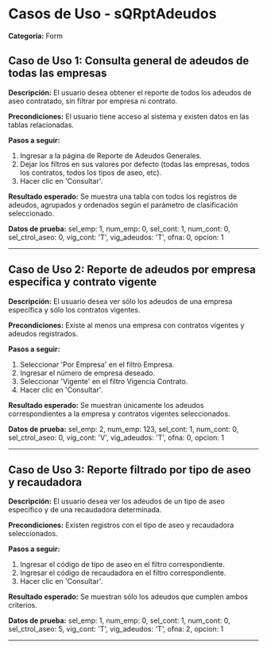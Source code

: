 # Casos de Uso - sQRptAdeudos

**Categoría:** Form

## Caso de Uso 1: Consulta general de adeudos de todas las empresas

**Descripción:** El usuario desea obtener el reporte de todos los adeudos de aseo contratado, sin filtrar por empresa ni contrato.

**Precondiciones:**
El usuario tiene acceso al sistema y existen datos en las tablas relacionadas.

**Pasos a seguir:**
1. Ingresar a la página de Reporte de Adeudos Generales.
2. Dejar los filtros en sus valores por defecto (todas las empresas, todos los contratos, todos los tipos de aseo, etc).
3. Hacer clic en 'Consultar'.

**Resultado esperado:**
Se muestra una tabla con todos los registros de adeudos, agrupados y ordenados según el parámetro de clasificación seleccionado.

**Datos de prueba:**
sel_emp: 1, num_emp: 0, sel_cont: 1, num_cont: 0, sel_ctrol_aseo: 0, vig_cont: 'T', vig_adeudos: 'T', ofna: 0, opcion: 1

---

## Caso de Uso 2: Reporte de adeudos por empresa específica y contrato vigente

**Descripción:** El usuario desea ver sólo los adeudos de una empresa específica y sólo los contratos vigentes.

**Precondiciones:**
Existe al menos una empresa con contratos vigentes y adeudos registrados.

**Pasos a seguir:**
1. Seleccionar 'Por Empresa' en el filtro Empresa.
2. Ingresar el número de empresa deseado.
3. Seleccionar 'Vigente' en el filtro Vigencia Contrato.
4. Hacer clic en 'Consultar'.

**Resultado esperado:**
Se muestran únicamente los adeudos correspondientes a la empresa y contratos vigentes seleccionados.

**Datos de prueba:**
sel_emp: 2, num_emp: 123, sel_cont: 1, num_cont: 0, sel_ctrol_aseo: 0, vig_cont: 'V', vig_adeudos: 'T', ofna: 0, opcion: 1

---

## Caso de Uso 3: Reporte filtrado por tipo de aseo y recaudadora

**Descripción:** El usuario desea ver los adeudos de un tipo de aseo específico y de una recaudadora determinada.

**Precondiciones:**
Existen registros con el tipo de aseo y recaudadora seleccionados.

**Pasos a seguir:**
1. Ingresar el código de tipo de aseo en el filtro correspondiente.
2. Ingresar el código de recaudadora en el filtro correspondiente.
3. Hacer clic en 'Consultar'.

**Resultado esperado:**
Se muestran sólo los adeudos que cumplen ambos criterios.

**Datos de prueba:**
sel_emp: 1, num_emp: 0, sel_cont: 1, num_cont: 0, sel_ctrol_aseo: 5, vig_cont: 'T', vig_adeudos: 'T', ofna: 2, opcion: 1

---

